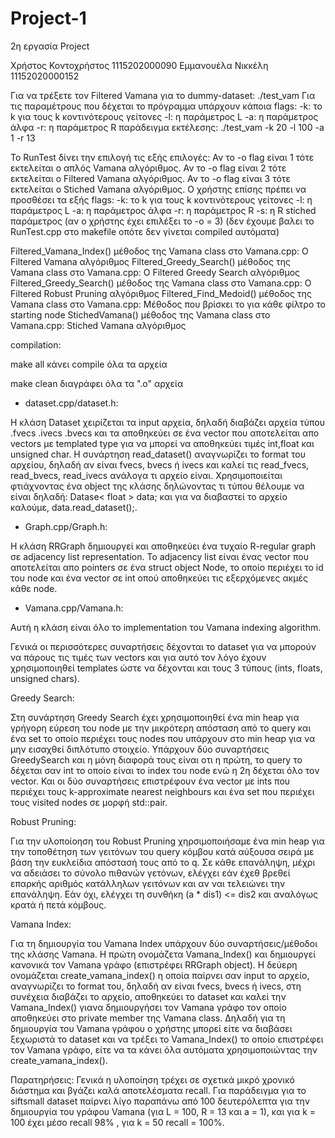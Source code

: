 # Project-1
2η εργασία Project

Χρήστος Κοντοχρήστος 1115202000090
Εμμανουέλα Νικκέλη 11152020000152



Για να τρέξετε τον Filtered Vamana για το dummy-dataset: ./test_vam 
Για τις παραμέτρους που δέχεται το πρόγραμμα υπάρχουν κάποια flags:
-k: το k για τους k κοντινότερους γείτονες
-l: η παράμετρος L
-a: η παράμετρος άλφα
-r: η παράμετρος R
παράδειγμα εκτέλεσης: ./test_vam -k 20 -l 100 -a 1 -r 13

Το RunTest δίνει την επιλογή τις εξής επιλογές:
Αν το -ο flag είναι 1 τότε εκτελείται ο απλός Vamana αλγόριθμος.
Αν το -ο flag είναι 2 τότε εκτελείται ο Filtered Vamana αλγόριθμος.
Αν το -ο flag είναι 3 τότε εκτελείται ο Stiched Vamana αλγόριθμος.
O χρήστης επίσης πρέπει να προσθέσει τα εξής flags:
-k: το k για τους k κοντινότερους γείτονες
-l: η παράμετρος L
-a: η παράμετρος άλφα
-r: η παράμετρος R
-s: η R stiched παράμετρος (αν ο χρήστης έχει επιλέξει το -ο = 3)
(δεν έχουμε βαλει το RunTest.cpp στο makefile οπότε δεν γίνεται compiled αυτόματα)

Filtered_Vamana_Index() μέθοδος της Vamana class στο Vamana.cpp: Ο Filtered Vamana αλγόριθμος
Filtered_Greedy_Search() μέθοδος της Vamana class στο Vamana.cpp: Ο Filtered Greedy Search αλγόριθμος
Filtered_Greedy_Search() μέθοδος της Vamana class στο Vamana.cpp: Ο Filtered Robust Pruning αλγόριθμος
Filtered_Find_Medoid() μέθοδος της Vamana class στο Vamana.cpp: Μέθοδος που βρίσκει το για κάθε φίλτρο το starting node
StichedVamana() μέθοδος της Vamana class στο Vamana.cpp: Stiched Vamana αλγόριθμος


compilation:

make all κάνει compile όλα τα αρχεία 

make clean διαγράφει όλα τα ".ο" αρχεία



- dataset.cpp/dataset.h:

Η κλάση Dataset χειρίζεται τα input αρχεία, δηλαδή διαβάζει αρχεία τύπου .fvecs .ivecs .bvecs 
και τα αποθηκεύει σε ένα vector που αποτελείται απο vectors με templated type για να μπορεί να αποθηκεύει 
τιμές int,float και unsigned char. Η συνάρτηση read_dataset() αναγνωρίζει το format του αρχείου, δηλαδή αν είναι 
fvecs, bvecs ή ivecs και καλεί τις read_fvecs, read_bvecs, read_ivecs ανάλογα τι αρχείο είναι. Χρησιμοποιείται φτιάχνοντας
ένα object της κλάσης δηλώνοντας τι τύπου θέλουμε να είναι δηλαδή: Datase< float > data; και για να διαβαστεί το αρχείο καλούμε,
data.read_dataset();.


- Graph.cpp/Graph.h:

Η κλάση RRGraph δημιουργεί και αποθηκεύει ένα τυχαίο R-regular graph σε adjacency list representation.
Το adjacency list είναι ένας vector που αποτελείται απο pointers σε ένα struct object Node, το οποίο
περιέχει το id του node και ένα vector σε int οπού αποθηκεύει τις εξερχόμενες ακμές κάθε node.


- Vamana.cpp/Vamana.h:

Αυτή η κλάση είναι όλο το implementation του Vamana indexing algorithm.

Γενικά οι περισσότερες συναρτήσεις δέχονται το dataset για να μπορούν να πάρους τις τιμές των vectors και για αυτό τον λόγο 
έχουν χρησιμοποιηθεί templates ώστε να δέχονται και τους 3 τύπους (ints, floats, unsigned chars).


Greedy Search: 

Στη συνάρτηση Greedy Search έχει χρησιμοποιηθεί ένα min heap για γρήγορη εύρεση του node με την μικρότερη απόσταση 
από το query και ένα set το οποίο περιέχει τους nodes που υπάρχουν στο min heαp για να μην εισαχθεί διπλότυπο στοιχείο.
Yπάρχουν δύο συναρτήσεις GreedySearch και η μόνη διαφορά τους είναι οτι η πρώτη, το query το δέχεται σαν int το οποίο είναι 
το index του node ενώ η 2η δέχεται όλο τον vector. Και οι δύο συναρτήσεις επιστρέφουν ένα vector με ints που περιέχει τους 
k-approximate nearest neighbours και ένα set που περιέχει τους visited nodes σε μορφή std::pair.

Robust Pruning:

Για την υλοποίοηση του Robust Pruning χηρσιμοποιήσαμε ένα min heap για την τοποθέτηση των γειτόνων του query κόμβου κατά αύξουσα σειρά με βάση την ευκλείδια απόστασή τους
από το q. Σε κάθε επανάληψη, μέχρι να αδειάσει το σύνολο πιθανών γετόνων, ελέγχει εάν έχεθ βρεθεί επαρκής αριθμός κατάλληλων γειτόνων και αν ναι τελειώνει την επανάληψη. Εάν όχι, 
ελέγχει τη συνθήκη (a * dis1) <= dis2 και αναλόγως κρατά ή πετά κόμβους.
 
Vamana Index: 

Για τη δημιουργία του Vamana Index υπάρχουν δύο συναρτήσεις/μέθοδοι της κλάσης Vamana. H πρώτη ονομάζετα Vamana_Index() και δημιουργεί κανονικά τον Vamana γράφο (επιστρέφει RRGraph object). Η δεύερη ονομάζεται create_vamana_index() η οποία παίρνει σαν input το αρχείο, αναγνωρίζει το format του, δηλαδή αν είναι fvecs, bvecs ή ivecs, στη συνέχεια διαβάζει το αρχείο, αποθηκεύει το dataset και καλεί την Vamana_Index() γιανα δημιουργήσει τον Vamana γράφο τον οποίο αποθηκεύει στο private member της Vamana class. 
Δηλαδή για τη δημιουργία του Vamana γράφου ο χρήστης μπορεί είτε να διαβάσει ξεχωριστά το dataset και να τρέξει το Vamana_Index() το 
οποίο επιστρέφει τον Vamana γράφο, είτε να τα κάνει όλα αυτόματα χρησιμοποιώντας την create_vamana_index().


Παρατηρήσεις: 
Γενικά η υλοποίηση τρέχει σε σχετικά μικρό χρονικό διάστημα και βγάζει καλά αποτελέσματα recall. Για παράδειγμα για το siftsmall dataset παίρνει λίγο παραπάνω από 100 δευτερόλεπτα για την δημιουργία του γράφου Vamana (για L = 100, R = 13 και a = 1), και 
για k = 100 έχει μέσο recall 98% , για k = 50 recall = 100%.